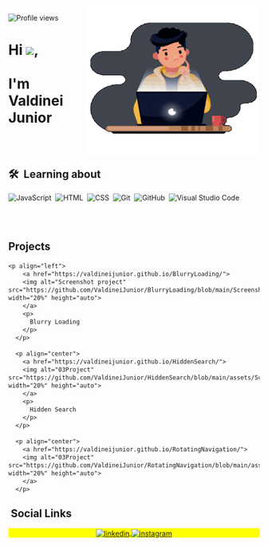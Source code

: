 <img align="right" width="350em" height="300em" src="https://github.com/ValdineiJunior/ValdineiJunior/blob/main/animation_500_kv8i962g.gif"/>

<p align="left"> <img src="https://komarev.com/ghpvc/?username=valdineijunior&color=red" alt="Profile views" /> </p>

<h1>Hi <img src="https://raw.githubusercontent.com/kaueMarques/kaueMarques/master/hi.gif" width="30px">, <br><br> I'm Valdinei Junior </h1>

<br><br>

## 🛠 &nbsp;Learning about

![JavaScript](https://img.shields.io/badge/-JavaScript-05122A?style=flat&logo=javascript)&nbsp;
![HTML](https://img.shields.io/badge/-HTML-05122A?style=flat&logo=HTML5)&nbsp;
![CSS](https://img.shields.io/badge/-CSS-05122A?style=flat&logo=CSS3&logoColor=1572B6)&nbsp;
![Git](https://img.shields.io/badge/-Git-05122A?style=flat&logo=git)&nbsp;
![GitHub](https://img.shields.io/badge/-GitHub-05122A?style=flat&logo=github)&nbsp;
![Visual Studio Code](https://img.shields.io/badge/-Visual%20Studio%20Code-05122A?style=flat&logo=visual-studio-code&logoColor=007ACC)&nbsp;

<br><br>

<h2>
  Projects
</h2>

<div style="display: inline_block">

    <p align="left">
        <a href="https://valdineijunior.github.io/BlurryLoading/">
        <img alt="Screenshot project" src="https://github.com/ValdineiJunior/BlurryLoading/blob/main/Screenshot.png" width="20%" height="auto">
        </a>
        <p>
          Blurry Loading
        </p>
      </p>
      
      <p align="center">
        <a href="https://valdineijunior.github.io/HiddenSearch/">
        <img alt="03Project" src="https://github.com/ValdineiJunior/HiddenSearch/blob/main/assets/Screenshot.png"  width="20%" height="auto">
        </a>
        <p>
          Hidden Search
        </p>
      </p>
      
      <p align="center">
        <a href="https://valdineijunior.github.io/RotatingNavigation/">
        <img alt="03Project" src="https://github.com/ValdineiJunior/RotatingNavigation/blob/main/assets/ScreenShot.png" width="20%" height="auto">
        </a>
      </p>

</div>
                                                                                                                                   
## &nbsp;Social Links

<p align="center" style="background:yellow">
<a href="https://www.linkedin.com/in/valdinei-de-paula-junior-009634230/" target="_blank">
  <img align="center" src="https://img.shields.io/badge/-ValdineiJunior-05122A?style=flat&logo=linkedin" alt="linkedin"/>
</a>
<a href="https://www.instagram.com/valdineidepaulajunior/" target="_blank">
 <img align="center" src="https://img.shields.io/badge/-ValdineiJunior-05122A?style=flat&logo=instagram" alt="instagram"/>
</a>
</p>
